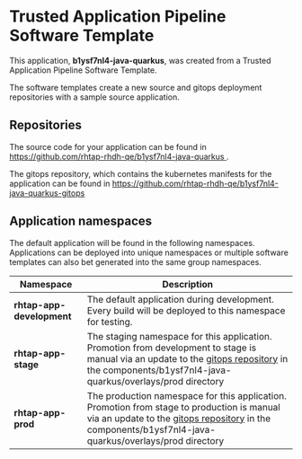# Trusted Application Pipeline Software Template

This application, **b1ysf7nl4-java-quarkus**, was created from a Trusted Application Pipeline Software Template.

The software templates create a new source and gitops deployment repositories with a sample source application. 

## Repositories

The source code for your application can be found in [https://github.com/rhtap-rhdh-qe/b1ysf7nl4-java-quarkus ](https://github.com/rhtap-rhdh-qe/b1ysf7nl4-java-quarkus ).
 
The gitops repository, which contains the kubernetes manifests for the application can be found in 
[https://github.com/rhtap-rhdh-qe/b1ysf7nl4-java-quarkus-gitops ](https://github.com/rhtap-rhdh-qe/b1ysf7nl4-java-quarkus-gitops ) 

## Application namespaces 

The default application will be found in the following namespaces. Applications can be deployed into unique namespaces or multiple software templates can also bet generated into the same group namespaces.  

|  Namespace   |  Description   |  
| -------- | -------- |   
| **rhtap-app-development** | The default application during development. Every build will be deployed to this namespace for testing. | 
| **rhtap-app-stage** | The staging namespace for this application. Promotion from development to stage is manual via an update to the [gitops repository](https://github.com/rhtap-rhdh-qe/b1ysf7nl4-java-quarkus-gitops ) in the components/b1ysf7nl4-java-quarkus/overlays/prod directory |  
| **rhtap-app-prod** | The production namespace for this application. Promotion from stage to production is manual via an update to the [gitops repository](https://github.com/rhtap-rhdh-qe/b1ysf7nl4-java-quarkus-gitops ) in the components/b1ysf7nl4-java-quarkus/overlays/prod directory | 